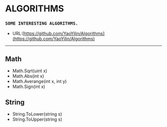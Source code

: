 ﻿# **ALGORITHMS**
### `SOME INTERESTING ALGORITHMS.`
* URL:[https://github.com/YaoYilin/Algorithms](https://github.com/YaoYilin/Algorithms)

---

## Math
* Math.Sqrt(uint x)
* Math.Abs(int x)
* Math.Averange(int x, int y)
* Math.Sign(int x)

## String
* String.ToLower(string s)
* String.ToUpper(string s)
